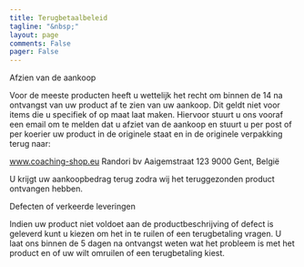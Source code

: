```yaml
---
title: Terugbetaalbeleid
tagline: "&nbsp;"
layout: page
comments: False
pager: False
---
```


Afzien van de aankoop

Voor de meeste producten heeft u wettelijk het recht om binnen de 14 na ontvangst van uw product af te zien van uw aankoop. Dit geldt niet voor items die u specifiek of op maat laat maken. Hiervoor stuurt u ons vooraf een email om te melden dat u afziet van de aankoop en stuurt u per post of per koerier uw product in de originele staat en in de originele verpakking terug naar:

www.coaching-shop.eu
Randori bv
Aaigemstraat 123
9000 Gent, België

U krijgt uw aankoopbedrag terug zodra wij het teruggezonden product ontvangen hebben.

Defecten of verkeerde leveringen

Indien uw product niet voldoet aan de productbeschrijving of defect is geleverd kunt u kiezen om het in te ruilen of een terugbetaling vragen. U laat ons binnen de 5 dagen na ontvangst weten wat het probleem is met het product en of uw wilt omruilen of een terugbetaling kiest.
